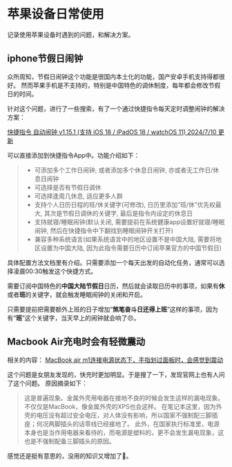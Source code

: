 # 苹果设备日常使用

记录使用苹果设备时遇到的问题，和解决方案。

## iphone节假日闹钟

众所周知，节假日闹钟这个功能是很国内本土化的功能，国产安卓手机支持得都很好。
然而苹果手机是不支持的，特别是中国特色的调休制度，每年都会修改节假日的时间。

针对这个问题，进行了一些搜索，有了一个通过快捷指令每天定时调整闹钟的解决方案：

[快捷指令 自动闹钟 v1.15.1 (支持 iOS 18 / iPadOS 18 / watchOS 11) 2024/7/10 更新](https://jankan.com/709.html)

可以直接添加到快捷指令App中。功能介绍如下：
> - 可添加多个工作日闹钟, 或者添加多个休息日闹钟, 亦或者无工作日/休息日闹钟
> - 可选择是否有节假日调休
> - 可选择逢周几休息, 适应更多人群
> - 支持个人日历日程的班/休关键字(可修改), 日历里添加”班/休”优先权最大, 其次是节假日调休的关键字, 最后是指令内设定的休息日
> - 支持就寝/睡眠闹钟(默认关闭, 需要提前在系统健康app设置好就寝/睡眠闹钟, 然后在快捷指令中下翻找到睡眠闹钟开关打开)
> - 兼容多种系统语言(如果系统语言中的地区设置不是中国大陆, 需要将地区设置为中国大陆, 因为此指令需要日历中订阅苹果官方的中国节假日)

具体配置方法文档里有介绍。只需要添加一个每天出发的自动化任务，通常可以选择凌晨00:30触发这个快捷方式。

需要订阅中国特色的**中国大陆节假日**日历，然后就会读取日历中的事项，如果有**休**或者**班**的关键字，就会触发睡眠闹钟的关闭和开启。

只需要提前把需要额外上班的日子增加“**煞笔奋斗日还得上班**”这样的事项，因为有“**班**”这个关键字，当天早上的闹钟就会响了😠。

## Macbook Air充电时会有轻微震动

相关的内容：
[MacBook air m1连接电源状态下，手指划过面板时，会感觉到震动](https://discussionschinese.apple.com/thread/253005934?r_s_legacy=true&sortBy=rank)

这个问题是女朋友发现的，快充时更加明显。于是搜了一下，发现官网上也有人问了这个问题。
原因摘录如下：

> 这是普遍现象。金属外壳用电器在接地不良的时候会发生这样的漏电现象。不仅仅是MacBook，像金属外壳的XPS也会这样。
在笔记本这里，因为外壳的电压没有超过安全电压，对人体没有影响，所以国家不强制配三脚插座；何况两脚插头的话零线已经接地了。
此外，在国家执行标准里，电源本身也是当作用电器来看待的，而电源是塑料的，更不会发生漏电现象，这也是不强制配备三脚插头的原因。

感觉还是挺有意思的，没用的知识又增加了📝。
